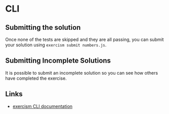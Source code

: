 # CLI

## Submitting the solution

Once none of the tests are skipped and they are all passing, you can submit your solution using `exercism submit numbers.js`.

## Submitting Incomplete Solutions

It is possible to submit an incomplete solution so you can see how others have completed the exercise.

## Links

- [exercism CLI documentation][docs-exercism-cli]

[docs-exercism-cli]: https://exercism.org/docs/using/solving-exercises/working-locally
